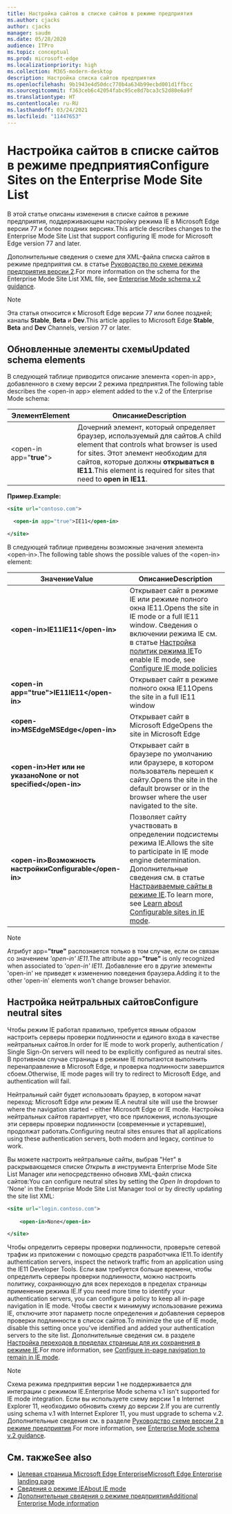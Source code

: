```yaml
---
title: Настройка сайтов в списке сайтов в режиме предприятия
ms.author: cjacks
author: cjacks
manager: saudm
ms.date: 05/28/2020
audience: ITPro
ms.topic: conceptual
ms.prod: microsoft-edge
ms.localizationpriority: high
ms.collection: M365-modern-desktop
description: Настройка списка сайтов предприятия
ms.openlocfilehash: 9b1943e4d50dcc770b4a634b99ecbd001d1ffbcc
ms.sourcegitcommit: f363ceb6c42054fabc95ce8d7bca3c52d80e6a9f
ms.translationtype: HT
ms.contentlocale: ru-RU
ms.lasthandoff: 03/24/2021
ms.locfileid: "11447653"
---
```

# <a name="configure-sites-on-the-enterprise-mode-site-list"></a><span data-ttu-id="bec73-103">Настройка сайтов в списке сайтов в режиме предприятия</span><span class="sxs-lookup"><span data-stu-id="bec73-103">Configure Sites on the Enterprise Mode Site List</span></span>

<span data-ttu-id="bec73-104">В этой статье описаны изменения в списке сайтов в режиме предприятия, поддерживающем настройку режима IE в Microsoft Edge версии 77 и более поздних версиях.</span><span class="sxs-lookup"><span data-stu-id="bec73-104">This article describes changes to the Enterprise Mode Site List that support configuring IE mode for Microsoft Edge version 77 and later.</span></span>

<span data-ttu-id="bec73-105">Дополнительные сведения о схеме для XML-файла списка сайтов в режиме предприятия см. в статье [Руководство по схеме режима предприятия версии 2](/internet-explorer/ie11-deploy-guide/enterprise-mode-schema-version-2-guidance).</span><span class="sxs-lookup"><span data-stu-id="bec73-105">For more information on the schema for the Enterprise Mode Site List XML file, see [Enterprise Mode schema v.2 guidance](/internet-explorer/ie11-deploy-guide/enterprise-mode-schema-version-2-guidance).</span></span>

> [!NOTE]
> <span data-ttu-id="bec73-106">Эта статья относится к Microsoft Edge версии 77 или более поздней; каналы **Stable**, **Beta** и **Dev**.</span><span class="sxs-lookup"><span data-stu-id="bec73-106">This article applies to Microsoft Edge **Stable**, **Beta** and **Dev** Channels, version 77 or later.</span></span>

## <a name="updated-schema-elements"></a><span data-ttu-id="bec73-107">Обновленные элементы схемы</span><span class="sxs-lookup"><span data-stu-id="bec73-107">Updated schema elements</span></span>

<span data-ttu-id="bec73-108">В следующей таблице приводится описание элемента \<open-in app\>, добавленного в схему версии 2 режима предприятия.</span><span class="sxs-lookup"><span data-stu-id="bec73-108">The following table describes the \<open-in app\> element added to the v.2 of the Enterprise Mode schema:</span></span>

| **<span data-ttu-id="bec73-109">Элемент</span><span class="sxs-lookup"><span data-stu-id="bec73-109">Element</span></span>** | **<span data-ttu-id="bec73-110">Описание</span><span class="sxs-lookup"><span data-stu-id="bec73-110">Description</span></span>** |
| --- | --- |
| \<open-in app="**true**"\> | <span data-ttu-id="bec73-111">Дочерний элемент, который определяет браузер, используемый для сайтов.</span><span class="sxs-lookup"><span data-stu-id="bec73-111">A child element that controls what browser is used for sites.</span></span> <span data-ttu-id="bec73-112">Этот элемент необходим для сайтов, которые должны **открываться в IE11**.</span><span class="sxs-lookup"><span data-stu-id="bec73-112">This element is required for sites that need to **open in IE11**.</span></span>|

**<span data-ttu-id="bec73-113">Пример.</span><span class="sxs-lookup"><span data-stu-id="bec73-113">Example:</span></span>**

``` xml
<site url="contoso.com">

  <open-in app="true">IE11</open-in>

</site>
```

<span data-ttu-id="bec73-114">В следующей таблице приведены возможные значения элемента \<open-in\>.</span><span class="sxs-lookup"><span data-stu-id="bec73-114">The following table shows the possible values of the \<open-in\> element:</span></span>

| **<span data-ttu-id="bec73-115">Значение</span><span class="sxs-lookup"><span data-stu-id="bec73-115">Value</span></span>** | **<span data-ttu-id="bec73-116">Описание</span><span class="sxs-lookup"><span data-stu-id="bec73-116">Description</span></span>** |
| --- | --- |
| **\<open-in\><span data-ttu-id="bec73-117">IE11</span><span class="sxs-lookup"><span data-stu-id="bec73-117">IE11</span></span>\</open-in\>** | <span data-ttu-id="bec73-118">Открывает сайт в режиме IE или режиме полного окна IE11.</span><span class="sxs-lookup"><span data-stu-id="bec73-118">Opens the site in IE mode or a full IE11 window.</span></span> <span data-ttu-id="bec73-119">Сведения о включении режима IE см. в статье [Настройка политик режима IE](./edge-ie-mode-policies.md)</span><span class="sxs-lookup"><span data-stu-id="bec73-119">To enable IE mode, see [Configure IE mode policies](./edge-ie-mode-policies.md)</span></span>|
| **\<open-in app="**true**"\><span data-ttu-id="bec73-120">IE11</span><span class="sxs-lookup"><span data-stu-id="bec73-120">IE11</span></span>\</open-in\>** | <span data-ttu-id="bec73-121">Открывает сайт в режиме полного окна IE11</span><span class="sxs-lookup"><span data-stu-id="bec73-121">Opens the site in a full IE11 window</span></span> |
| **\<open-in\><span data-ttu-id="bec73-122">MSEdge</span><span class="sxs-lookup"><span data-stu-id="bec73-122">MSEdge</span></span>\</open-in\>** | <span data-ttu-id="bec73-123">Открывает сайт в Microsoft Edge</span><span class="sxs-lookup"><span data-stu-id="bec73-123">Opens the site in Microsoft Edge</span></span> |
| **\<open-in\><span data-ttu-id="bec73-124">Нет или не указано</span><span class="sxs-lookup"><span data-stu-id="bec73-124">None or not specified</span></span>\</open-in\>** | <span data-ttu-id="bec73-125">Открывает сайт в браузере по умолчанию или браузере, в котором пользователь перешел к сайту.</span><span class="sxs-lookup"><span data-stu-id="bec73-125">Opens the site in the default browser or in the browser where the user navigated to the site.</span></span> |
|**\<open-in\><span data-ttu-id="bec73-126">Возможность настройки</span><span class="sxs-lookup"><span data-stu-id="bec73-126">Configurable</span></span>\</open-in\>** | <span data-ttu-id="bec73-127">Позволяет сайту участвовать в определении подсистемы режима IE.</span><span class="sxs-lookup"><span data-stu-id="bec73-127">Allows the site to participate in IE mode engine determination.</span></span> <span data-ttu-id="bec73-128">Дополнительные сведения см. в статье [Настраиваемые сайты в режиме IE](edge-learnmore-configurable-sites-ie-mode.md).</span><span class="sxs-lookup"><span data-stu-id="bec73-128">To learn more, see [Learn about Configurable sites in IE mode](edge-learnmore-configurable-sites-ie-mode.md).</span></span>  |

>[!NOTE]
> <span data-ttu-id="bec73-129">Атрибут app=**"true"** распознается только в том случае, если он связан со значением _'open-in' IE11_.</span><span class="sxs-lookup"><span data-stu-id="bec73-129">The attribute app=**"true"** is only recognized when associated to _'open-in' IE11_.</span></span> <span data-ttu-id="bec73-130">Добавление его в другие элементы 'open-in' не приведет к изменению поведения браузера.</span><span class="sxs-lookup"><span data-stu-id="bec73-130">Adding it to the other 'open-in' elements won't change browser behavior.</span></span>   

## <a name="configure-neutral-sites"></a><span data-ttu-id="bec73-131">Настройка нейтральных сайтов</span><span class="sxs-lookup"><span data-stu-id="bec73-131">Configure neutral sites</span></span>

<span data-ttu-id="bec73-132">Чтобы режим IE работал правильно, требуется явным образом настроить серверы проверки подлинности и единого входа в качестве нейтральных сайтов.</span><span class="sxs-lookup"><span data-stu-id="bec73-132">In order for IE mode to work properly, authentication / Single Sign-On servers will need to be explicitly configured as neutral sites.</span></span> <span data-ttu-id="bec73-133">В противном случае страницы в режиме IE попытаются выполнить перенаправление в Microsoft Edge, и проверка подлинности завершится сбоем.</span><span class="sxs-lookup"><span data-stu-id="bec73-133">Otherwise, IE mode pages will try to redirect to Microsoft Edge, and authentication will fail.</span></span>

<span data-ttu-id="bec73-134">Нейтральный сайт будет использовать браузер, в котором начат переход: Microsoft Edge или режим IE.</span><span class="sxs-lookup"><span data-stu-id="bec73-134">A neutral site will use the browser where the navigation started - either Microsoft Edge or IE mode.</span></span> <span data-ttu-id="bec73-135">Настройка нейтральных сайтов гарантирует, что все приложения, использующие эти серверы проверки подлинности (современные и устаревшие), продолжат работать.</span><span class="sxs-lookup"><span data-stu-id="bec73-135">Configuring neutral sites ensures that all applications using these authentication servers, both modern and legacy, continue to work.</span></span>

<span data-ttu-id="bec73-136">Вы можете настроить нейтральные сайты, выбрав "Нет" в раскрывающемся списке *Открыть в* инструмента Enterprise Mode Site List Manager или непосредственно обновив XML-файл списка сайтов:</span><span class="sxs-lookup"><span data-stu-id="bec73-136">You can configure neutral sites by setting the *Open In* dropdown to 'None' in the Enterprise Mode Site List Manager tool or by directly updating the site list XML:</span></span>

``` xml
<site url="login.contoso.com">
   
    <open-in>None</open-in>

</site>
```

<span data-ttu-id="bec73-137">Чтобы определить серверы проверки подлинности, проверьте сетевой трафик из приложении с помощью средств разработчика IE11.</span><span class="sxs-lookup"><span data-stu-id="bec73-137">To identify authentication servers, inspect the network traffic from an application using the IE11 Developer Tools.</span></span> <span data-ttu-id="bec73-138">Если вам требуется больше времени, чтобы определить серверы проверки подлинности, можно настроить политику, сохраняющую для всех переходов в пределах страницы применение режима IE.</span><span class="sxs-lookup"><span data-stu-id="bec73-138">If you need more time to identify your authentication servers, you can configure a policy to keep all in-page navigation in IE mode.</span></span> <span data-ttu-id="bec73-139">Чтобы свести к минимуму использование режима IE, отключите этот параметр после определения и добавления серверов проверки подлинности в список сайтов.</span><span class="sxs-lookup"><span data-stu-id="bec73-139">To minimize the use of IE mode, disable this setting once you've identified and added your authentication servers to the site list.</span></span> <span data-ttu-id="bec73-140">Дополнительные сведения см. в разделе [Настройка переходов в пределах страницы для их сохранения в режиме IE](./microsoft-edge-policies.md#internetexplorerintegrationsiteredirect).</span><span class="sxs-lookup"><span data-stu-id="bec73-140">For more information, see [Configure in-page navigation to remain in IE mode](./microsoft-edge-policies.md#internetexplorerintegrationsiteredirect).</span></span>

>[!NOTE]
   ><span data-ttu-id="bec73-141">Схема режима предприятия версии 1 не поддерживается для интеграции с режимом IE.</span><span class="sxs-lookup"><span data-stu-id="bec73-141">Enterprise Mode schema v.1 isn't supported for IE mode integration.</span></span> <span data-ttu-id="bec73-142">Если вы используете схему версии 1 в Internet Explorer 11, необходимо обновить схему до версии 2.</span><span class="sxs-lookup"><span data-stu-id="bec73-142">If you are currently using schema v.1 with Internet Explorer 11, you must upgrade to schema v.2.</span></span> <span data-ttu-id="bec73-143">Дополнительные сведения см. в разделе [Руководство схеме версии 2 в режиме предприятия](/internet-explorer/ie11-deploy-guide/enterprise-mode-schema-version-2-guidance).</span><span class="sxs-lookup"><span data-stu-id="bec73-143">For more information, see [Enterprise Mode schema v.2 guidance](/internet-explorer/ie11-deploy-guide/enterprise-mode-schema-version-2-guidance).</span></span>

## <a name="see-also"></a><span data-ttu-id="bec73-144">См. также</span><span class="sxs-lookup"><span data-stu-id="bec73-144">See also</span></span>

- [<span data-ttu-id="bec73-145">Целевая страница Microsoft Edge Enterprise</span><span class="sxs-lookup"><span data-stu-id="bec73-145">Microsoft Edge Enterprise landing page</span></span>](https://aka.ms/EdgeEnterprise)
- [<span data-ttu-id="bec73-146">Сведения о режиме IE</span><span class="sxs-lookup"><span data-stu-id="bec73-146">About IE mode</span></span>](./edge-ie-mode.md)
- [<span data-ttu-id="bec73-147">Дополнительные сведения о режиме предприятия</span><span class="sxs-lookup"><span data-stu-id="bec73-147">Additional Enterprise Mode information</span></span>](/internet-explorer/ie11-deploy-guide/enterprise-mode-overview-for-ie11)